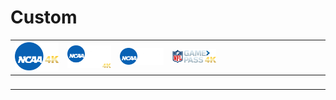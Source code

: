 # Custom 

| ![ncaa-4k-us-custom] | ![ncaa-basketball-4k-us-custom] | ![ncaa-basketball-us-custom] | ![nfl-game-pass-4k-us-custom] | ![space] | ![space] |
|:---:|:---:|:---:|:---:|:---:|:---:|
| ![space] | ![space] | ![space] | ![space] | ![space] | ![space] |


[ncaa-4k-us-custom]:ncaa-4k-us-custom.png
[ncaa-basketball-4k-us-custom]:ncaa-basketball-4k-us-custom.png
[ncaa-basketball-us-custom]:ncaa-basketball-us-custom.png
[nfl-game-pass-4k-us-custom]:nfl-game-pass-4k-us-custom.png

[space]:../../misc/space-1500.png "Space"

